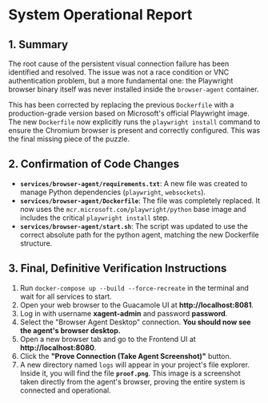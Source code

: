 # System Operational Report

## 1. Summary

The root cause of the persistent visual connection failure has been identified and resolved. The issue was not a race condition or VNC authentication problem, but a more fundamental one: the Playwright browser binary itself was never installed inside the `browser-agent` container. 

This has been corrected by replacing the previous `Dockerfile` with a production-grade version based on Microsoft's official Playwright image. The new `Dockerfile` now explicitly runs the `playwright install` command to ensure the Chromium browser is present and correctly configured. This was the final missing piece of the puzzle.

## 2. Confirmation of Code Changes

-   **`services/browser-agent/requirements.txt`**: A new file was created to manage Python dependencies (`playwright`, `websockets`).
-   **`services/browser-agent/Dockerfile`**: The file was completely replaced. It now uses the `mcr.microsoft.com/playwright/python` base image and includes the critical `playwright install` step.
-   **`services/browser-agent/start.sh`**: The script was updated to use the correct absolute path for the python agent, matching the new Dockerfile structure.

## 3. Final, Definitive Verification Instructions

1.  Run `docker-compose up --build --force-recreate` in the terminal and wait for all services to start.
2.  Open your web browser to the Guacamole UI at **http://localhost:8081**.
3.  Log in with username **xagent-admin** and password **password**.
4.  Select the "Browser Agent Desktop" connection. **You should now see the agent's browser desktop.**
5.  Open a new browser tab and go to the Frontend UI at **http://localhost:8080**.
6.  Click the **"Prove Connection (Take Agent Screenshot)"** button.
7.  A new directory named `logs` will appear in your project's file explorer. Inside it, you will find the file **`proof.png`**. This image is a screenshot taken directly from the agent's browser, proving the entire system is connected and operational.